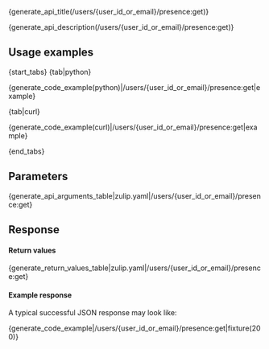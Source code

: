 {generate_api_title(/users/{user_id_or_email}/presence:get)}

{generate_api_description(/users/{user_id_or_email}/presence:get)}

## Usage examples

{start_tabs}
{tab|python}

{generate_code_example(python)|/users/{user_id_or_email}/presence:get|example}

{tab|curl}

{generate_code_example(curl)|/users/{user_id_or_email}/presence:get|example}

{end_tabs}

## Parameters

{generate_api_arguments_table|zulip.yaml|/users/{user_id_or_email}/presence:get}

## Response

#### Return values

{generate_return_values_table|zulip.yaml|/users/{user_id_or_email}/presence:get}

#### Example response

A typical successful JSON response may look like:

{generate_code_example|/users/{user_id_or_email}/presence:get|fixture(200)}
